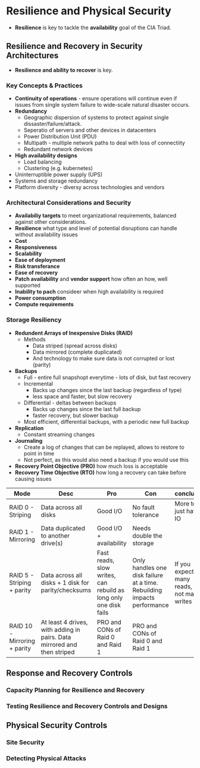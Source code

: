 # Resilience and Physical Security
* **Resilience** is key to tackle the **availability** goal of the CIA Triad.

## Resilience and Recovery in Security Architectures
* **Resilience and ability to recover** is key.

### Key Concepts & Practices
* **Continuity of operations** - ensure operations will continue even if issues from single system failure to wide-scale natural disaster occurs.
* **Redundancy**
  * Geographic dispersion of systems to protect against single dissaster/failure/attack.
  * Seperatio of servers and other devices in datacenters
  * Power Distribution Unit (PDU)
  * Multipath - multiple network paths to deal with loss of connectiity
  * Redundant network devices
* **High availability designs**
  * Load balancing
  * Clustering (e.g. kubernetes)
* Uninterruptible power supply (UPS)
* Systems and storage redundancy
* Platform diversity - diversy across technologies and vendors

### Architectural Considerations and Security
* **Availabiliy targets** to meet organizational requirements, balanced against other considerations.
* **Resilience** what type and level of potential disruptions can handle without availability issues
* **Cost**
* **Responsiveness**
* **Scalability**
* **Ease of deployment**
* **Risk transferance**
* **Ease of recovery**
* **Patch availability** and **vendor support** how often an how, well supported
* **Inability to pach** consideer when high availability is required
* **Power consumption**
* **Compute requirements**
### Storage Resiliency
* **Redundent Arrays of Inexpensive Disks (RAID)**
  * Methods
    * Data striped (spread across disks)
    * Data mirrored (complete duplicated)
    * And technology to make sure data is not corrupted or lost (parity)
* **Backups**
  * Full - entire full snapshopt everytime - lots of disk, but fast recovery
  * Incremental
    * Backs up changes since the last backup (regardless of type)
    * less space and faster, but slow recovery
  * Differential - deltas between backups
    * Backs up changes since the last full backup
    * faster recovery, but slower backup
  * Most efficient, differential backups, with a periodic new full backup
* **Replication**
  * Constant streaming changes
* **Journaling**
  * Create a log of changes that can be replayed, allows to restore to point in time
  * Not perfect, as this would also need a backup if you would use this
* **Recovery Point Objective (PRO)** how much loss is acceptable
* **Recovery Time Objective (RTO)** how long a recovery can take before causing issues


| Mode | Desc | Pro | Con | conclusion |
| --- | --- | --- | --- | --- |
| RAID 0 - Striping | Data across all disks | Good I/O | No fault tolerance | More to just have IO |
| RAID 1 - Mirroring | Data duplicated to another drive(s) | Good I/O + availability | Needs double the storage |  |
| RAID 5 - Striping + parity | Data across all disks + 1 disk for parity/checksums | Fast reads, slow writes, can rebuild as long only one disk fails | Only handles one disk failure at a time. Rebuilding impacts performance | If you expect many reads, but not many writes |
| RAID 10 - Mirroring + parity | At least 4 drives, with adding in pairs. Data mirrored and then striped | PRO and CONs of Raid 0 and Raid 1 | PRO and CONs of Raid 0 and Raid 1 | |

## Response and Recovery Controls
### Capacity Planning for Resilience and Recovery
### Testing Resilience and Recovery Controls and Designs

## Physical Security Controls
### Site Security
### Detecting Physical Attacks
